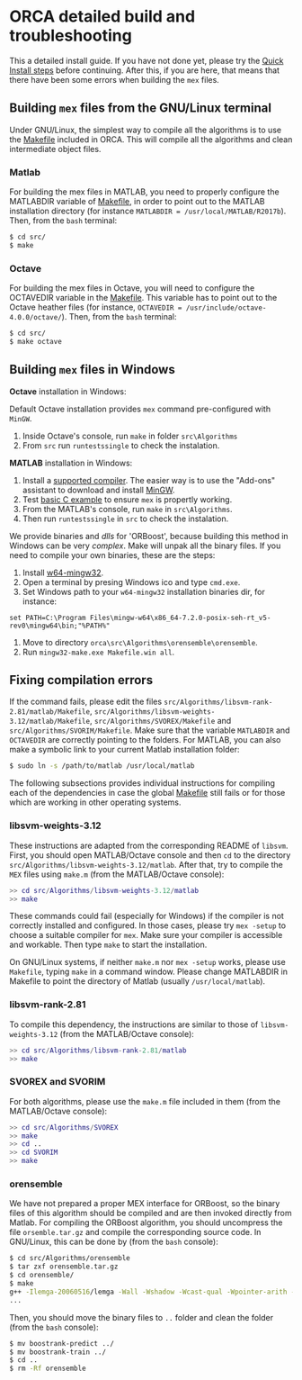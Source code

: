 # ORCA detailed build and troubleshooting

This a detailed install guide. If you have not done yet, please try the [Quick Install steps](orca-quick-install.md) before continuing. After this, if you are here, that means that there have been some errors when building the `mex` files.

## Building `mex` files from the GNU/Linux terminal

Under GNU/Linux, the simplest way to compile all the algorithms is to use the [Makefile](../src/Makefile) included in ORCA. This will compile all the algorithms and clean intermediate object files.

### Matlab

For building the mex files in MATLAB, you need to properly configure the MATLABDIR variable of [Makefile](../src/Makefile), in order to point out to the MATLAB installation directory (for instance `MATLABDIR = /usr/local/MATLAB/R2017b`). Then, from the `bash` terminal:
```bash
$ cd src/
$ make
```

### Octave
For building the mex files in Octave, you will need to configure the OCTAVEDIR variable in the [Makefile](../src/Makefile). This variable has to point out to the Octave heather files (for instance, `OCTAVEDIR = /usr/include/octave-4.0.0/octave/`). Then, from the `bash` terminal:
```bash
$ cd src/
$ make octave
```

## Building `mex` files in Windows

**Octave** installation in Windows:

Default Octave installation provides `mex` command pre-configured with `MinGW`.

1. Inside Octave's console, run `make` in folder `src\Algorithms`
1. From `src` run `runtestssingle` to check the instalation.


**MATLAB** installation in Windows:

1. Install a [supported compiler](https://es.mathworks.com/support/compilers.html). The easier way is to use the "Add-ons" assistant to download
and install [MinGW](http://es.mathworks.com/help/matlab/matlab_external/install-mingw-support-package.html).
1. Test [basic C example](https://es.mathworks.com/matlabcentral/fileexchange/52848-matlab-support-for-mingw-w64-c-c++-compiler) to ensure `mex` is propertly working.
1. From the MATLAB's console, run `make` in `src\Algorithms`.
1. Then run `runtestssingle` in `src` to check the instalation.

We provide binaries and *dlls* for 'ORBoost', because building this method in Windows can be very *complex*. Make will unpak all the binary files. If you need to compile your own binaries, these are the steps:

1. Install [w64-mingw32](https://mingw-w64.org).
1. Open a terminal by presing Windows ico and type `cmd.exe`.
1. Set Windows path to your `w64-mingw32` installation binaries dir, for instance:
```
set PATH=C:\Program Files\mingw-w64\x86_64-7.2.0-posix-seh-rt_v5-rev0\mingw64\bin;"%PATH%"
```
1. Move to directory `orca\src\Algorithms\orensemble\orensemble`.
1. Run `mingw32-make.exe Makefile.win all`.

## Fixing compilation errors

If the command fails, please edit the files `src/Algorithms/libsvm-rank-2.81/matlab/Makefile`, `src/Algorithms/libsvm-weights-3.12/matlab/Makefile`, `src/Algorithms/SVOREX/Makefile` and `src/Algorithms/SVORIM/Makefile`. Make sure that the variable `MATLABDIR` and `OCTAVEDIR` are correctly pointing to the folders. For MATLAB, you can also make a symbolic link to your current Matlab installation folder:
```bash
$ sudo ln -s /path/to/matlab /usr/local/matlab
```
The following subsections provides individual instructions for compiling each of the dependencies in case the global [Makefile](../src/Algorithms/Makefile) still fails or for those which are working in other operating systems.

### libsvm-weights-3.12

These instructions are adapted from the corresponding README of `libsvm`. First, you should open MATLAB/Octave console and then `cd` to the directory `src/Algorithms/libsvm-weights-3.12/matlab`. After that, try to compile the `MEX` files using `make.m` (from the MATLAB/Octave console):
```MATLAB
>> cd src/Algorithms/libsvm-weights-3.12/matlab
>> make
```

These commands could fail (especially for Windows) if the compiler is not correctly installed and configured. In those cases, please try `mex -setup` to choose a suitable compiler for `mex`. Make sure your compiler is accessible and workable. Then type `make` to start the installation.

On GNU/Linux systems, if neither `make.m` nor `mex -setup` works, please use `Makefile`, typing `make` in a command window. Please change MATLABDIR in Makefile to point the directory of Matlab (usually `/usr/local/matlab`).

### libsvm-rank-2.81

To compile this dependency, the instructions are similar to those of `libsvm-weights-3.12` (from the MATLAB/Octave console):
```MATLAB
>> cd src/Algorithms/libsvm-rank-2.81/matlab
>> make
```

### SVOREX and SVORIM

For both algorithms, please use the `make.m` file included in them (from the MATLAB/Octave console):
```MATLAB
>> cd src/Algorithms/SVOREX
>> make
>> cd ..
>> cd SVORIM
>> make
```

### orensemble

We have not prepared a proper MEX interface for ORBoost, so the binary files of this algorithm should be compiled and are then invoked directly from Matlab. For compiling the ORBoost algorithm, you should uncompress the file `orsemble.tar.gz` and compile the corresponding source code. In GNU/Linux, this can be done by (from the `bash` console):
```bash
$ cd src/Algorithms/orensemble
$ tar zxf orensemble.tar.gz
$ cd orensemble/
$ make
g++ -Ilemga-20060516/lemga -Wall -Wshadow -Wcast-qual -Wpointer-arith -Wconversion -Wredundant-decls -Wwrite-strings -Woverloaded-virtual -D NDEBUG -O3 -funroll-loops -c -o robject.o lemga-20060516/lemga/object.cpp
...
```
Then, you should move the binary files to `..` folder and clean the folder (from the `bash` console):
```bash
$ mv boostrank-predict ../
$ mv boostrank-train ../
$ cd ..
$ rm -Rf orensemble
```
